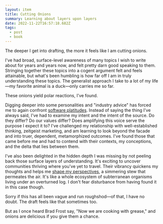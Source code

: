 ```yaml
---
layout: item
title: Cutting Onions
summary: Learning about layers upon layers
date: 2022-11-22T16:57:18.682Z
tags:
  - post
  - book
---
```

The deeper I get into drafting, the more it feels like I am cutting onions.

I've had broad, surface-level awareness of many topics I wish to write about for years and years now, and felt pretty darn good speaking to them. Stringing together these topics into a cogent argument felt and feels attainable, but what's been humbling is how far off I am in truly understanding these topics. The generalist approach I take to a lot of my life—my favorite animal is a duck—only carries me so far.

These onions yield polar reactions, I've found.

Digging deeper into some personalities and "industry advice" has forced me to again confront [software platitudes](https://brianmuenzenmeyer.com/beware-software-platitudes/ "‌"). Instead of saying the thing I've always said, I've had to examine my intent and the intent of the source. Do they differ? Do our values differ? Does amplifying this voice serve the purpose I expect it to? I've challenged my relationship with well-established thinking, zeitgeist marketing, and am learning to look beyond the facade and into truer, dependent, metamorphized outcomes. I've found those that came before me and had to contend with their contexts, my conceptions, and the delta that lies between them.

I've also been delighted in the hidden depth I was missing by not peeling back those surface layers of understanding. It's exciting to uncover communities thriving where you've yet to travel. Their vibrancy quickens my thoughts and helps me [shape my perspectives](https://brianmuenzenmeyer.com/covers-and-creativity/ "‌"), a simmering stew that permeates the air. It's like a whole ecosystem of subterranean organisms living under an overturned log. I don't fear disturbance from having found it in this case though.

Sorry if this has all been vague and run roughshod—of that, I have no doubt. The draft feels like that sometimes too.

But as I once heard Brad Frost say, "Now we are cooking with grease," and onions are delicious if you give them a chance.
